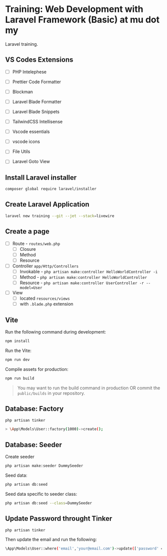 # Training: Web Development with Laravel Framework (Basic) at mu dot my

Laravel training.

## VS Codes Extensions

- [ ] PHP Intelephese
- [ ] Prettier Code Formatter
- [ ] Blockman
- [ ] Laravel Blade Formatter
- [ ] Laravel Blade Snippets
- [ ] TailwindCSS Intellisense
- [ ] Vscode essentials
- [ ] vscode icons
- [ ] File Utils
- [ ] Laravel Goto View


## Install Laravel installer

```bash
composer global require laravel/installer
```

## Create Laravel Application


```bash
laravel new training --git --jet --stack=livewire
```

## Create a page

- [ ] Route - `routes/web.php`
  - [ ] Closure
  - [ ] Method
  - [ ] Resource
- [ ] Controller `app/Http/Controllers`
  - [ ] Invokable - `php artisan make:controller HelloWorldController -i`
  - [ ] Method - `php artisan make:controller HelloWorldController`
  - [ ] Resource - `php artisan make:controller UserController -r --model=User`
- [ ] View
  - [ ] located `resources/views`
  - [ ] with `.blade.php` extension

## Vite

Run the following command during development:

```bash
npm install
```

Run the Vite:

```bash
npm run dev
```

Compile assets for production:

```bash
npm run build
```

> You may want to run the build command in production OR commit the `public/builds` in your repository.

## Database: Factory

```bash
php artisan tinker
```

```bash
> \App\Models\User::factory(1000)->create();
```

## Database: Seeder

Create seeder

```bash
php artisan make:seeder DummySeeder
```

Seed data:

```bash
php artisan db:seed
```

Seed data specific to seeder class:

```bash
php artisan db:seed --class=DummySeeder
```

## Update Password throught Tinker

```bash
php artisan tinker
```

Then update the email and run the following:

```bash
\App\Models\User::where('email','your@email.com')->update(['password' => Hash::make('password')]);
```
